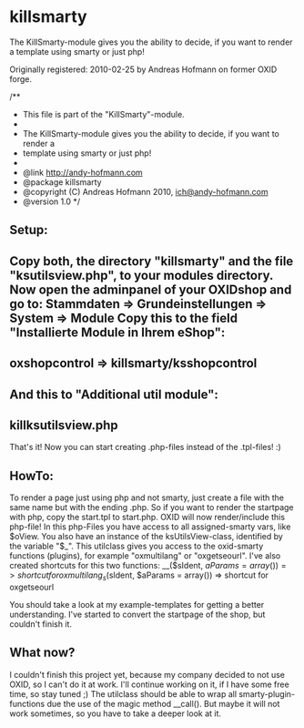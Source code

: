 killsmarty
==========

The KillSmarty-module gives you the ability to decide, if you want to render a template using smarty or just php! 

Originally registered: 2010-02-25 by Andreas Hofmann on former OXID forge.

﻿/**
 *    This file is part of the "KillSmarty"-module.
 *
 *    The KillSmarty-module gives you the ability to decide, if you want to render a
 *    template using smarty or just php!
 *
 * @link http://andy-hofmann.com
 * @package killsmarty
 * @copyright (C) Andreas Hofmann 2010, ich@andy-hofmann.com
 * @version 1.0
 */

## Setup: ##
Copy both, the directory "killsmarty" and the file "ksutilsview.php", to your modules
directory.
Now open the adminpanel of your OXIDshop and go to:
Stammdaten => Grundeinstellungen => System => Module
Copy this to the field "Installierte Module in Ihrem eShop":
----------
oxshopcontrol => killsmarty/ksshopcontrol
----------

And this to "Additional util module":
----------
killksutilsview.php
----------

That's it! Now you can start creating .php-files instead of the .tpl-files! :)

## HowTo: ##
To render a page just using php and not smarty, just create a file with the same name
but with the ending .php. So if you want to render the startpage with php, copy the
start.tpl to start.php. OXID will now render/include this php-file!
In this php-Files you have access to all assigned-smarty vars, like $oView. You also
have an instance of the ksUtilsView-class, identified by the variable "$_". This
utilclass gives you access to the oxid-smarty functions (plugins), for example
 "oxmultilang" or "oxgetseourl". I've also created shortcuts for this two functions:
__($sIdent, $aParams = array()) => shortcut for oxmultilang
_s($sIdent, $aParams = array()) => shortcut for oxgetseourl

You should take a look at my example-templates for getting a better understanding.
I've started to convert the startpage of the shop, but couldn't finish it.

## What now? ##
I couldn't finish this project yet, because my company decided to not use OXID, so I
can't do it at work. I'll continue working on it, if I have some free time, so stay
tuned ;)
The utilclass should be able to wrap all smarty-plugin-functions due the use of the
magic method __call(). But maybe it will not work sometimes, so you have to take a
deeper look at it.